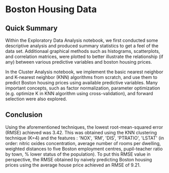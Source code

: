 # Boston Housing Data 
## Quick Summary 
Within the Exploratory Data Analysis notebook, we first conducted some descriptive analysis and produced summary statistics to get a feel of the data set. Additionaal graphical methods such as histograms, scatterplots, and correlation matrices, were plotted to better illustrate the relationship (if any) between various predictive variables and boston housing prices. 

In the Cluster Analysis notebook, we implement the basic nearest neighbor and K-nearest neighbor (KNN) algorithms from scratch, and use them to predict Boston housing prices using available predictive variables. Many important concepts, such as factor normalization, parameter optimization (e.g. optimize K in KNN algorithm using cross-validation), and forward selection were also explored. 

## Conclusion
Using the aforementioned techniques, the lowest root-mean-squared error (RMSE) achieved was 3.42. This was obtained using the KNN clustering technique (K=4) and the features : 'NOX', 'RM', 'DIS', 'PTRATIO', 'LSTAT' (in order: nitric oxides concentration, average number of rooms per dwelling, weighted distances to five Boston employment centres, pupil-teacher ratio by town, % lower status of the population). To put this RMSE value in perspective, the RMSE obtained by naively predicting Boston housing prices using the average house price achieved an RMSE of 9.21. 
